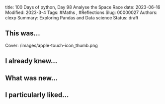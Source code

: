 title: 100 Days of python, Day 98 Analyse the Space Race
date: 2023-06-16
Modified: 2023-3-4
Tags: #Maths , #Reflections
Slug: 00000027
Authors: clexp
Summary: Exploring Pandas and Data science
Status: draft
## This was...
Cover: /images/apple-touch-icon_thumb.png


## I already knew...

## What was new...

## I particularly liked... 
